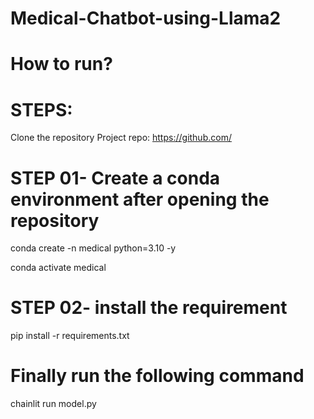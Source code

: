 # Medical-Chatbot-using-Llama2

# How to run?

# STEPS:

 Clone the repository
Project repo: https://github.com/

# STEP 01- Create a conda environment after opening the repository

conda create -n medical python=3.10 -y

conda activate medical

# STEP 02- install the requirement

pip install -r requirements.txt

# Finally run the following command
chainlit run model.py